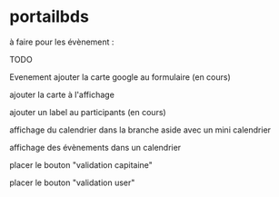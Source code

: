 # portailbds
à faire pour les évènement : 

TODO

Evenement 
ajouter la carte google au formulaire (en cours)

ajouter la carte à l'affichage

ajouter un label au participants (en cours) 

affichage du calendrier dans la branche aside avec un mini calendrier

affichage des évènements dans un calendrier 

placer le bouton "validation capitaine"

placer le bouton "validation user"



